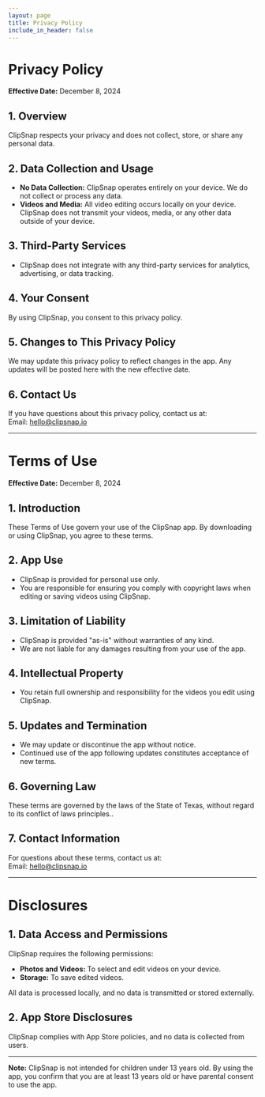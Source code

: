 ```yaml
---
layout: page
title: Privacy Policy
include_in_header: false
---
```


# Privacy Policy

**Effective Date:** December 8, 2024

## 1. Overview
ClipSnap respects your privacy and does not collect, store, or share any personal data.

## 2. Data Collection and Usage
- **No Data Collection:** ClipSnap operates entirely on your device. We do not collect or process any data.
- **Videos and Media:** All video editing occurs locally on your device. ClipSnap does not transmit your videos, media, or any other data outside of your device.

## 3. Third-Party Services
- ClipSnap does not integrate with any third-party services for analytics, advertising, or data tracking.

## 4. Your Consent
By using ClipSnap, you consent to this privacy policy.

## 5. Changes to This Privacy Policy
We may update this privacy policy to reflect changes in the app. Any updates will be posted here with the new effective date.

## 6. Contact Us
If you have questions about this privacy policy, contact us at:  
Email: hello@clipsnap.io

---

# Terms of Use

**Effective Date:** December 8, 2024

## 1. Introduction
These Terms of Use govern your use of the ClipSnap app. By downloading or using ClipSnap, you agree to these terms.

## 2. App Use
- ClipSnap is provided for personal use only.
- You are responsible for ensuring you comply with copyright laws when editing or saving videos using ClipSnap.

## 3. Limitation of Liability
- ClipSnap is provided "as-is" without warranties of any kind.
- We are not liable for any damages resulting from your use of the app.

## 4. Intellectual Property
- You retain full ownership and responsibility for the videos you edit using ClipSnap.

## 5. Updates and Termination
- We may update or discontinue the app without notice.
- Continued use of the app following updates constitutes acceptance of new terms.

## 6. Governing Law
These terms are governed by the laws of the State of Texas, without regard to its conflict of laws principles..

## 7. Contact Information
For questions about these terms, contact us at:  
Email: hello@clipsnap.io

---

# Disclosures

## 1. Data Access and Permissions
ClipSnap requires the following permissions:
- **Photos and Videos:** To select and edit videos on your device.
- **Storage:** To save edited videos.

All data is processed locally, and no data is transmitted or stored externally.

## 2. App Store Disclosures
ClipSnap complies with App Store policies, and no data is collected from users.

---

**Note:** ClipSnap is not intended for children under 13 years old. By using the app, you confirm that you are at least 13 years old or have parental consent to use the app.
